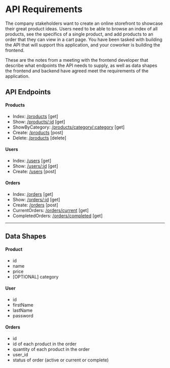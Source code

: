 # API Requirements

The company stakeholders want to create an online storefront to showcase their great product ideas. Users need to be able to browse an index of all products, see the specifics of a single product, and add products to an order that they can view in a cart page. You have been tasked with building the API that will support this application, and your coworker is building the frontend.

These are the notes from a meeting with the frontend developer that describe what endpoints the API needs to supply, as well as data shapes the frontend and backend have agreed meet the requirements of the application.

## API Endpoints

#### Products

- Index: [/products](http://localhost:3000/products) [get]
- Show: [/products/:id](http://localhost:3000/products/:id) [get]
- ShowByCategory: [/products/category/:category](http://localhost:3000/products/category/:category) [get]
- Create: [/products](http://localhost:3000/products) [post]
- Delete: [/products](http://localhost:3000/products) [delete]

#### Users

- Index: [/users](http://localhost:3000/users) [get]
- Show: [/users/:id](http://localhost:3000/users/:id) [get]
- Create: [/users](http://localhost:3000/users) [post]

#### Orders

- Index: [/orders](http://localhost:3000/orders) [get]
- Show: [/orders/:id](http://localhost:3000/orders/:id) [get]
- Create: [/orders](http://localhost:3000/orders) [post]
- CurrentOrders: [/orders/current](http://localhost:3000/orders/current) [get]
- CompletedOrders: [/orders/completed](http://localhost:3000/orders/completed) [get]

---

## Data Shapes

#### Product

- id
- name
- price
- [OPTIONAL] category

#### User

- id
- firstName
- lastName
- password

#### Orders

- id
- id of each product in the order
- quantity of each product in the order
- user_id
- status of order (active or current or complete)
